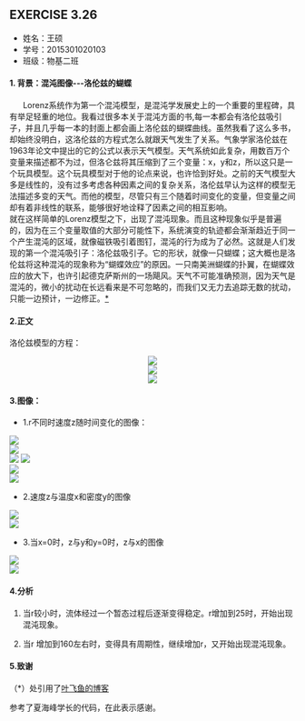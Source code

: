  ## EXERCISE 3.26
* 姓名：王硕
* 学号：2015301020103
* 班级：物基二班    
#### 1. 背景：混沌图像---洛伦兹的蝴蝶
      Lorenz系统作为第一个混沌模型，是混沌学发展史上的一个重要的里程碑，具有举足轻重的地位。我看过很多本关于混沌方面的书,每一本都会有洛伦兹吸引子，并且几乎每一本的封面上都会画上洛伦兹的蝴蝶曲线。虽然我看了这么多书，却始终没明白，这洛伦兹的方程式怎么就跟天气发生了关系。气象学家洛伦兹在1963年论文中提出的它的公式以表示天气模型。天气系统如此复杂，用数百万个变量来描述都不为过，但洛仑兹将其压缩到了三个变量：x，y和z，所以这只是一个玩具模型。这个玩具模型对于他的论点来说，也许恰到好处。之前的天气模型大多是线性的，没有过多考虑各种因素之间的复杂关系，洛伦兹早认为这样的模型无法描述多变的天气。而他的模型，尽管只有三个随着时间变化的变量，但变量之间却有着非线性的联系，能够很好地诠释了因素之间的相互影响。        
    就在这样简单的Lorenz模型之下，出现了混沌现象。而且这种现象似乎是普遍的，因为在三个变量取值的大部分可能性下，系统演变的轨迹都会渐渐趋近于同一个产生混沌的区域，就像磁铁吸引着图钉，混沌的行为成为了必然。这就是人们发现的第一个混沌吸引子：洛伦兹吸引子。它的形状，就像一只蝴蝶；这大概也是洛伦兹将这种混沌的现象称为“蝴蝶效应”的原因。一只南美洲蝴蝶的扑翼，在蝴蝶效应的放大下，也许引起德克萨斯州的一场飓风。天气不可能准确预测，因为天气是混沌的，微小的扰动在长远看来是不可忽略的，而我们又无力去追踪无数的扰动，只能一边预计，一边修正。[*](http://www.cnblogs.com/WhyEngine/p/4308445.html)    
  
#### 2.正文
洛伦兹模型的方程：      

<div align=center>     
<img src="http://latex.codecogs.com/gif.latex?\frac{\mathrm{d}\,x}{\mathrm{d}\,t}=\sigma\,(y-x)">        
</div>    
<div align=center>

 <img src="http://latex.codecogs.com/gif.latex?\frac{\mathrm{d}\,y}{\mathrm{d}\,t}=-xz+rx-y">         
 </div>    
 <div align=center>

 <img src="http://latex.codecogs.com/gif.latex?\frac{\mathrm{d}\,z}{\mathrm{d}\,x}=xy-bz">         
</div>    

#### 3.图像：    

* 1.r不同时速度z随时间变化的图像：    
    
![](https://github.com/March0ns/Computional_Physics_N2015301020103/tree/master/EXERCISE/F_a_20.png)    
![](https://github.com/March0ns/Computional_Physics_N2015301020103/tree/master/EXERCISE/F_a_25.png)    
![](https://github.com/March0ns/Computional_Physics_N2015301020103/tree/master/EXERCISE/F_a_30.png) 
![](https://github.com/March0ns/Computional_Physics_N2015301020103/tree/master/EXERCISE/F_a_150.png)    
![](https://github.com/March0ns/Computional_Physics_N2015301020103/tree/master/EXERCISE/F_a_160.png)    
![](https://github.com/March0ns/Computional_Physics_N2015301020103/tree/master/EXERCISE/F_a_170.png) 

* 2.速度z与温度x和密度y的图像    
    
![](https://github.com/March0ns/Computional_Physics_N2015301020103/tree/master/EXERCISE/F_c_25.png)    
![](https://github.com/March0ns/Computional_Physics_N2015301020103/tree/master/EXERCISE/F_c_25x.png) 
     
* 3.当x=0时，z与y和y=0时，z与x的图像    
    
![](https://github.com/March0ns/Computional_Physics_N2015301020103/tree/master/EXERCISE/F_b_25x.png)    
![](https://github.com/March0ns/Computional_Physics_N2015301020103/tree/master/EXERCISE/F_b_25y.png) 

#### 4.分析    
 1. 当r较小时，流体经过一个暂态过程后逐渐变得稳定。r增加到25时，开始出现混沌现象。    
 
 2. 当r 增加到160左右时，变得具有周期性，继续增加r，又开始出现混沌现象。

#### 5.致谢
（*）处引用了[叶飞鱼的博客](http://www.cnblogs.com/WhyEngine/p/4308445.html)     

参考了夏海峰学长的代码，在此表示感谢。
